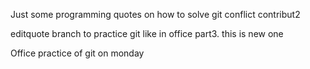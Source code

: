 Just some programming quotes on how to solve git conflict contribut2

editquote branch to practice git like in office part3. this is new one

Office practice of git on monday